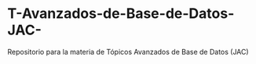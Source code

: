 # T-Avanzados-de-Base-de-Datos-JAC-
Repositorio para la materia de Tópicos Avanzados de Base de Datos (JAC)
